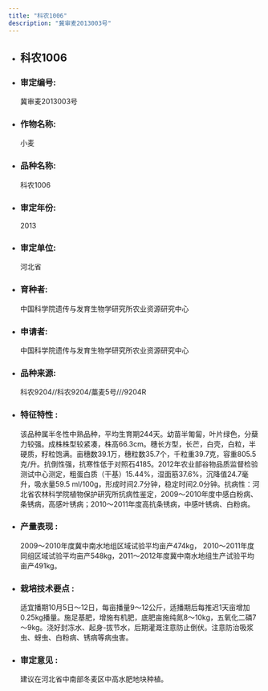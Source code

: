 ```yaml
---
title: "科农1006"
description: "冀审麦2013003号"
---
```

* ## 科农1006
* ###  审定编号:  
   冀审麦2013003号

*  ### 作物名称:  
   小麦

*   ###  品种名称: 
    科农1006

*   ### 审定年份: 
    2013

*   ### 审定单位:  
    河北省

*   ### 育种者:  
    中国科学院遗传与发育生物学研究所农业资源研究中心

*   ### 申请者:  
    中国科学院遗传与发育生物学研究所农业资源研究中心

*   ### 品种来源:  
    科农9204//科农9204/藁麦5号///9204R

*   ### 特征特性 : 
    该品种属半冬性中熟品种，平均生育期244天。幼苗半匍匐，叶片绿色，分蘖力较强。成株株型较紧凑，株高66.3cm。穗长方型，长芒，白壳，白粒，半硬质，籽粒饱满。亩穗数39.1万，穗粒数35.7个，千粒重39.7克，容重805.5克/升。抗倒性强，抗寒性低于对照石4185。2012年农业部谷物品质监督检验测试中心测定，粗蛋白质（干基）15.44%，湿面筋37.6%，沉降值24.7毫升，吸水量59.5 ml/100g，形成时间2.7分钟，稳定时间2.0分钟。抗病性：河北省农林科学院植物保护研究所抗病性鉴定，2009～2010年度中感白粉病、条锈病，高感叶锈病；2010～2011年度高抗条锈病，中感叶锈病、白粉病。

*   ### 产量表现 : 
    2009～2010年度冀中南水地组区域试验平均亩产474kg， 2010～2011年度同组区域试验平均亩产548kg，2011～2012年度冀中南水地组生产试验平均亩产491kg。

*   ### 栽培技术要点 : 
    适宜播期10月5日～12日，每亩播量9～12公斤，适播期后每推迟1天亩增加0.25kg播量。施足基肥，增施有机肥，底肥亩施纯氮8～10kg，五氧化二磷7～9kg。浇好封冻水、起身-拔节水，后期灌溉注意防止倒伏。注意防治吸浆虫、蚜虫、白粉病、锈病等病虫害。

*   ### 审定意见 : 
    建议在河北省中南部冬麦区中高水肥地块种植。
